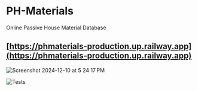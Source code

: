 # PH-Materials
Online Passive House Material Database

## [https://phmaterials-production.up.railway.app](https://phmaterials-production.up.railway.app)

![Screenshot 2024-12-10 at 5 24 17 PM](https://github.com/user-attachments/assets/7967336c-f571-4570-b18c-be616eb9c3e0)

![Tests](https://github.com/PH-Tools/PH_Materials/actions/workflows/tests.yaml/badge.svg)
